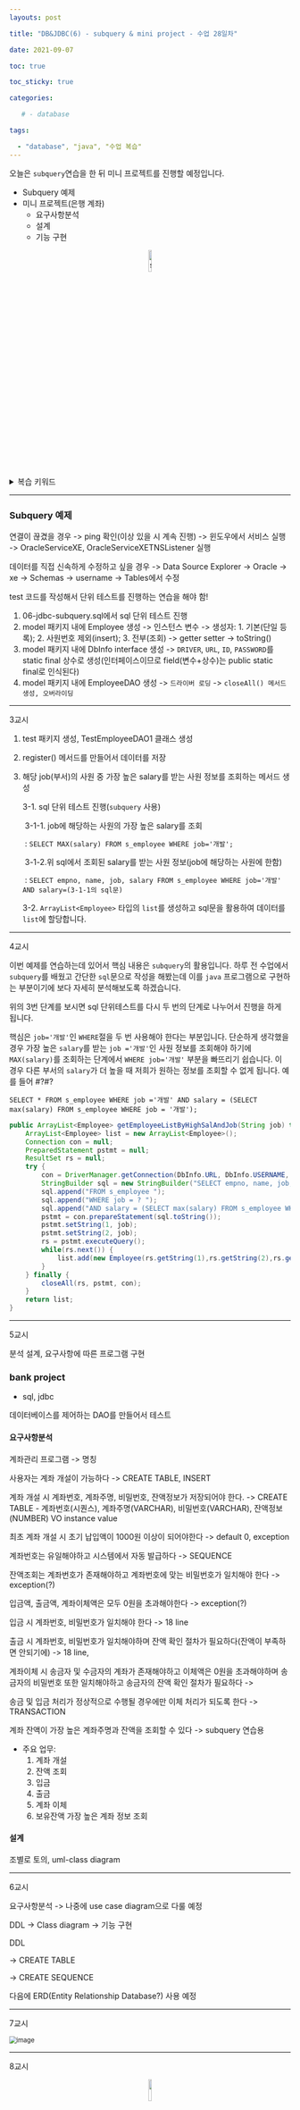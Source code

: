 ```yaml
---
layouts: post

title: "DB&JDBC(6) - subquery & mini project - 수업 28일차"

date: 2021-09-07

toc: true

toc_sticky: true

categories:

   # - database

tags:

  - "database", "java", "수업 복습"
---
```






오늘은 `subquery`연습을 한 뒤 미니 프로젝트를 진행할 예정입니다.

- Subquery 예제
- 미니 프로젝트(은행 계좌)
  * 요구사항분석
  * 설계
  * 기능 구현

<p align="center"><img src="https://user-images.githubusercontent.com/70495425/131687801-2b295fb7-6e22-4e70-a1ef-a7dc85b96796.png" alt="sun cloud" height="10%" width="10%" /></p>



<details>
	<summary>복습 키워드<br>
	</summary>
	<div markdown="1">
		stack | heap | start() | run() | Thread | Synchronized | DBMS | SQL | Middleware | jdbc | DML | CRUD | DDL | DCL | Transaction | con.setAutoCommit() | rollback() | throw | 
	</div>
</details>

---
### Subquery 예제



연결이 끊겼을 경우 -> ping 확인(이상 있을 시 계속 진행) -> 윈도우에서 서비스 실행 -> OracleServiceXE, OracleServiceXETNSListener 실행

데이터를 직접 신속하게 수정하고 싶을 경우 -> Data Source Explorer -> Oracle -> xe -> Schemas -> username -> Tables에서 수정

test 코드를 작성해서 단위 테스트를 진행하는 연습을 해야 함!



1. 06-jdbc-subquery.sql에서 sql 단위 테스트 진행
2. model 패키지 내에 Employee 생성 
   -> 인스턴스 변수 
   -> 생성자: 1. 기본(단일 등록); 2. 사원번호 제외(insert); 3. 전부(조회)
   -> getter setter -> toString()
3. model 패키지 내에 DbInfo interface 생성
   -> `DRIVER`, `URL`, `ID`, `PASSWORD`를 static final 상수로 생성(인터페이스이므로 field(변수+상수)는 public static final로 인식된다)
4. model 패키지 내에 EmployeeDAO 생성
   -> `드라이버 로딩` -> `closeAll() 메서드 생성, 오버라이딩`

---

3교시

1. test 패키지 생성, TestEmployeeDAO1 클래스 생성

2. register() 메서드를 만들어서 데이터를 저장

3. 해당 job(부서)의 사원 중 가장 높은 salary를 받는 사원 정보를 조회하는 메서드 생성

   3-1. sql 단위 테스트 진행(`subquery` 사용)

   ​	3-1-1. job에 해당하는 사원의 가장 높은 salary를 조회

   ​	: `SELECT MAX(salary) FROM s_employee WHERE job='개발';`

   ​	3-1-2.위 sql에서 조회된 salary를 받는 사원 정보(job에 해당하는 사원에 한함)

   ​	: `SELECT empno, name, job, salary FROM s_employee WHERE job='개발' AND salary=(3-1-1의 sql문)`

   3-2. `ArrayList<Employee>` 타입의 `list`를 생성하고 sql문을 활용하여 데이터를 `list`에 할당합니다.

---

4교시

 이번 예제를 연습하는데 있어서 핵심 내용은 `subquery`의 활용입니다. 하루 전 수업에서 `subquery`를 배웠고 간단한 `sql`문으로 작성을 해봤는데 이를 `java` 프로그램으로 구현하는 부분이기에 보다 자세히 분석해보도록 하겠습니다.

위의 3번 단계를 보시면 sql 단위테스트를 다시 두 번의 단계로 나누어서 진행을 하게 됩니다.

핵심은 `job='개발'`인 `WHERE`절을 두 번 사용해야 한다는 부분입니다. 단순하게 생각했을 경우 가장 높은 `salary`를 받는 `job ='개발'`인 사원 정보를 조회해야 하기에 `MAX(salary)`를 조회하는 단계에서 `WHERE job='개발'` 부분을 빠뜨리기 쉽습니다. 이 경우 다른 부서의 `salary`가 더 높을 때 저희가 원하는 정보를 조회할 수 없게 됩니다. 예를 들어 #?#?

`SELECT * FROM s_employee WHERE job ='개발' AND salary = (SELECT max(salary) FROM s_employee WHERE job = '개발');`

```java
public ArrayList<Employee> getEmployeeListByHighSalAndJob(String job) throws SQLException {
    ArrayList<Employee> list = new ArrayList<Employee>();
    Connection con = null;
    PreparedStatement pstmt = null;
    ResultSet rs = null;
    try {
        con = DriverManager.getConnection(DbInfo.URL, DbInfo.USERNAME, DbInfo.PASSWORD);
        StringBuilder sql = new StringBuilder("SELECT empno, name, job, salary "); 
        sql.append("FROM s_employee ");
        sql.append("WHERE job = ? ");
        sql.append("AND salary = (SELECT max(salary) FROM s_employee WHERE job = ?");
        pstmt = con.prepareStatement(sql.toString());
        pstmt.setString(1, job);
        pstmt.setString(2, job);
        rs = pstmt.executeQuery();
        while(rs.next()) {
            list.add(new Employee(rs.getString(1),rs.getString(2),rs.getString(3),rs.getInt(4)));
        }
    } finally {
        closeAll(rs, pstmt, con);
    }
    return list;
}
```



---

5교시

분석 설계, 요구사항에 따른 프로그램 구현

### bank project

 - sql, jdbc

데이터베이스를 제어하는 DAO를 만들어서 테스트

#### 요구사항분석

계좌관리 프로그램 -> 명칭

사용자는 계좌 개설이 가능하다 
-> CREATE TABLE, INSERT

계좌 개설 시 계좌번호, 계좌주명, 비밀번호, 잔액정보가 저장되어야 한다.
-> CREATE TABLE - 계좌번호(시퀀스), 계좌주명(VARCHAR), 비밀번호(VARCHAR), 잔액정보(NUMBER)
   VO instance value

최초 계좌 개설 시 초기 납입액이 1000원 이상이 되어야한다
-> default 0, exception

계좌번호는 유일해야하고 시스템에서 자동 발급하다
-> SEQUENCE

잔액조회는 계좌번호가 존재해야하고 계좌번호에 맞는 비밀번호가 일치해야 한다
-> exception(?)

입금액, 출금액, 계좌이체액은 모두 0원을 초과해야한다
-> exception(?)

입금 시 계좌번호, 비밀번호가 일치해야 한다
-> 18 line

출금 시 계좌번호, 비밀번호가 일치해야하며 잔액 확인 절차가 필요하다(잔액이 부족하면 안되기에)
-> 18 line, 

계좌이체 시 송금자 및 수금자의 계좌가 존재해야하고
이체액은 0원을 초과해야하며 송금자의 비밀번호 또한 일치해야하고
송금자의 잔액 확인 절차가 필요하다
-> 

송금 및 입금 처리가 정상적으로 수행될 경우에만 이체 처리가 되도록 한다
-> TRANSACTION

계좌 잔액이 가장 높은 계좌주명과 잔액을 조회할 수 있다
-> subquery 연습용


- 주요 업무: 
    1. 계좌 개설
    2. 잔액 조회
    3. 입금
    4. 출금
    5. 계좌 이체
    6. 보유잔액 가장 높은 계좌 정보 조회



#### 설계

조별로 토의, uml-class diagram



---

6교시

요구사항분석 -> 나중에 use case diagram으로 다룰 예정

DDL -> Class diagram -> 기능 구현

DDL

-> CREATE TABLE

-> CREATE SEQUENCE

다음에 ERD(Entity Relationship Database?) 사용 예정



---

7교시

<p center><img src="https://user-images.githubusercontent.com/70495425/132310119-f856dbf4-9c9a-4151-af81-6449ff0cbc14.png" alt="image" style="zoom:80%;" /></p>





---

8교시	



<p align="center"><img src="https://user-images.githubusercontent.com/70495425/131689647-b4d2206e-7ec4-4f7f-a734-6c3bf77c80c3.png" height="10%" width="10%"></p>

